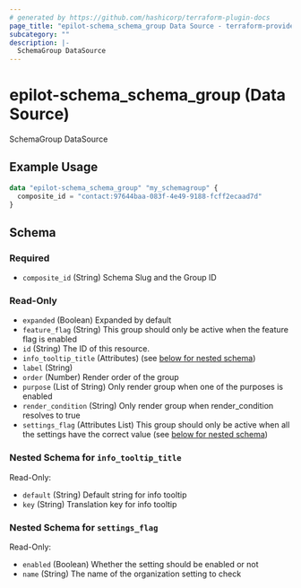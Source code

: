 ```yaml
---
# generated by https://github.com/hashicorp/terraform-plugin-docs
page_title: "epilot-schema_schema_group Data Source - terraform-provider-epilot-schema"
subcategory: ""
description: |-
  SchemaGroup DataSource
---
```


# epilot-schema_schema_group (Data Source)

SchemaGroup DataSource

## Example Usage

```terraform
data "epilot-schema_schema_group" "my_schemagroup" {
  composite_id = "contact:97644baa-083f-4e49-9188-fcff2ecaad7d"
}
```

<!-- schema generated by tfplugindocs -->
## Schema

### Required

- `composite_id` (String) Schema Slug and the Group ID

### Read-Only

- `expanded` (Boolean) Expanded by default
- `feature_flag` (String) This group should only be active when the feature flag is enabled
- `id` (String) The ID of this resource.
- `info_tooltip_title` (Attributes) (see [below for nested schema](#nestedatt--info_tooltip_title))
- `label` (String)
- `order` (Number) Render order of the group
- `purpose` (List of String) Only render group when one of the purposes is enabled
- `render_condition` (String) Only render group when render_condition resolves to true
- `settings_flag` (Attributes List) This group should only be active when all the settings have the correct value (see [below for nested schema](#nestedatt--settings_flag))

<a id="nestedatt--info_tooltip_title"></a>
### Nested Schema for `info_tooltip_title`

Read-Only:

- `default` (String) Default string for info tooltip
- `key` (String) Translation key for info tooltip


<a id="nestedatt--settings_flag"></a>
### Nested Schema for `settings_flag`

Read-Only:

- `enabled` (Boolean) Whether the setting should be enabled or not
- `name` (String) The name of the organization setting to check


